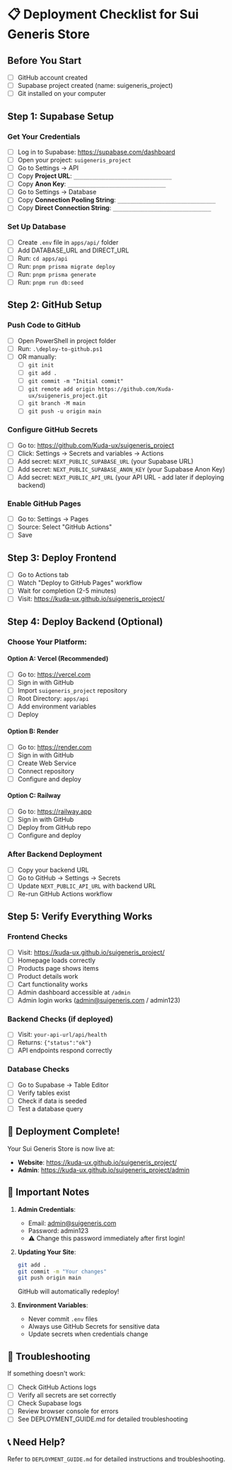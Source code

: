 # 📋 Deployment Checklist for Sui Generis Store

## Before You Start

- [ ] GitHub account created
- [ ] Supabase project created (name: suigeneris_project)
- [ ] Git installed on your computer

## Step 1: Supabase Setup

### Get Your Credentials
- [ ] Log in to Supabase: https://supabase.com/dashboard
- [ ] Open your project: `suigeneris_project`
- [ ] Go to Settings → API
- [ ] Copy **Project URL**: `_______________________________`
- [ ] Copy **Anon Key**: `_______________________________`
- [ ] Go to Settings → Database
- [ ] Copy **Connection Pooling String**: `_______________________________`
- [ ] Copy **Direct Connection String**: `_______________________________`

### Set Up Database
- [ ] Create `.env` file in `apps/api/` folder
- [ ] Add DATABASE_URL and DIRECT_URL
- [ ] Run: `cd apps/api`
- [ ] Run: `pnpm prisma migrate deploy`
- [ ] Run: `pnpm prisma generate`
- [ ] Run: `pnpm run db:seed`

## Step 2: GitHub Setup

### Push Code to GitHub
- [ ] Open PowerShell in project folder
- [ ] Run: `.\deploy-to-github.ps1`
- [ ] OR manually:
  - [ ] `git init`
  - [ ] `git add .`
  - [ ] `git commit -m "Initial commit"`
  - [ ] `git remote add origin https://github.com/Kuda-ux/suigeneris_project.git`
  - [ ] `git branch -M main`
  - [ ] `git push -u origin main`

### Configure GitHub Secrets
- [ ] Go to: https://github.com/Kuda-ux/suigeneris_project
- [ ] Click: Settings → Secrets and variables → Actions
- [ ] Add secret: `NEXT_PUBLIC_SUPABASE_URL` (your Supabase URL)
- [ ] Add secret: `NEXT_PUBLIC_SUPABASE_ANON_KEY` (your Supabase Anon Key)
- [ ] Add secret: `NEXT_PUBLIC_API_URL` (your API URL - add later if deploying backend)

### Enable GitHub Pages
- [ ] Go to: Settings → Pages
- [ ] Source: Select "GitHub Actions"
- [ ] Save

## Step 3: Deploy Frontend

- [ ] Go to Actions tab
- [ ] Watch "Deploy to GitHub Pages" workflow
- [ ] Wait for completion (2-5 minutes)
- [ ] Visit: https://kuda-ux.github.io/suigeneris_project/

## Step 4: Deploy Backend (Optional)

### Choose Your Platform:

#### Option A: Vercel (Recommended)
- [ ] Go to: https://vercel.com
- [ ] Sign in with GitHub
- [ ] Import `suigeneris_project` repository
- [ ] Root Directory: `apps/api`
- [ ] Add environment variables
- [ ] Deploy

#### Option B: Render
- [ ] Go to: https://render.com
- [ ] Sign in with GitHub
- [ ] Create Web Service
- [ ] Connect repository
- [ ] Configure and deploy

#### Option C: Railway
- [ ] Go to: https://railway.app
- [ ] Sign in with GitHub
- [ ] Deploy from GitHub repo
- [ ] Configure and deploy

### After Backend Deployment
- [ ] Copy your backend URL
- [ ] Go to GitHub → Settings → Secrets
- [ ] Update `NEXT_PUBLIC_API_URL` with backend URL
- [ ] Re-run GitHub Actions workflow

## Step 5: Verify Everything Works

### Frontend Checks
- [ ] Visit: https://kuda-ux.github.io/suigeneris_project/
- [ ] Homepage loads correctly
- [ ] Products page shows items
- [ ] Product details work
- [ ] Cart functionality works
- [ ] Admin dashboard accessible at `/admin`
- [ ] Admin login works (admin@suigeneris.com / admin123)

### Backend Checks (if deployed)
- [ ] Visit: `your-api-url/api/health`
- [ ] Returns: `{"status":"ok"}`
- [ ] API endpoints respond correctly

### Database Checks
- [ ] Go to Supabase → Table Editor
- [ ] Verify tables exist
- [ ] Check if data is seeded
- [ ] Test a database query

## 🎉 Deployment Complete!

Your Sui Generis Store is now live at:
- **Website**: https://kuda-ux.github.io/suigeneris_project/
- **Admin**: https://kuda-ux.github.io/suigeneris_project/admin

## 📝 Important Notes

1. **Admin Credentials**: 
   - Email: admin@suigeneris.com
   - Password: admin123
   - ⚠️ Change this password immediately after first login!

2. **Updating Your Site**:
   ```bash
   git add .
   git commit -m "Your changes"
   git push origin main
   ```
   GitHub will automatically redeploy!

3. **Environment Variables**:
   - Never commit `.env` files
   - Always use GitHub Secrets for sensitive data
   - Update secrets when credentials change

## 🐛 Troubleshooting

If something doesn't work:
- [ ] Check GitHub Actions logs
- [ ] Verify all secrets are set correctly
- [ ] Check Supabase logs
- [ ] Review browser console for errors
- [ ] See DEPLOYMENT_GUIDE.md for detailed troubleshooting

## 📞 Need Help?

Refer to `DEPLOYMENT_GUIDE.md` for detailed instructions and troubleshooting.
